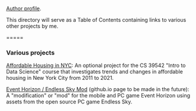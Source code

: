 [Author profile](https://github.com/JasonWu00).

This directory will serve as a Table of Contents containing links to various other projects by me.

=====

### Various projects

[Affordable Housing in NYC](https://jasonwu00.github.io/39542-research-project/): An optional project for the CS 39542 "Intro to Data Science" course that investigates trends and changes in affordable housing in New York City from 2011 to 2021.

[Event Horizon / Endless Sky Mod](https://github.com/JasonWu00/Event-Horizon-ES-mod/) (github.io page to be made in the future): A "modification" or "mod" for the mobile and PC game Event Horizon using assets from the open source PC game Endless Sky.